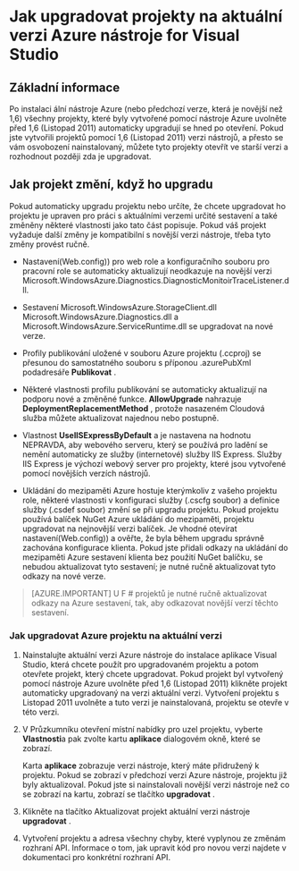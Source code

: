 <properties
   pageTitle="Jak upgradovat projekty na aktuální verzi Azure nástroje | Microsoft Azure"
   description="Naučte se aktualizovat Azure projekt ve Visual Studiu aktuální verzi Azure nástroje"
   services="visual-studio-online"
   documentationCenter="na"
   authors="TomArcher"
   manager="douge"
   editor="" />
<tags
   ms.service="multiple"
   ms.devlang="dotnet"
   ms.topic="article"
   ms.tgt_pltfrm="na"
   ms.workload="multiple"
   ms.date="08/15/2016"
   ms.author="tarcher" />

# <a name="how-to-upgrade-projects-to-the-current-version-of-the-azure-tools-for-visual-studio"></a>Jak upgradovat projekty na aktuální verzi Azure nástroje for Visual Studio

## <a name="overview"></a>Základní informace

Po instalaci ální nástroje Azure (nebo předchozí verze, která je novější než 1,6) všechny projekty, které byly vytvořené pomocí nástroje Azure uvolněte před 1,6 (Listopad 2011) automaticky upgradují se hned po otevření. Pokud jste vytvořili projektů pomocí 1,6 (Listopad 2011) verzi nástrojů, a přesto se vám osvobození nainstalovaný, můžete tyto projekty otevřít ve starší verzi a rozhodnout později zda je upgradovat.

## <a name="how-your-project-changes-when-you-upgrade-it"></a>Jak projekt změní, když ho upgradu

Pokud automaticky upgradu projektu nebo určíte, že chcete upgradovat ho projektu je upraven pro práci s aktuálními verzemi určité sestavení a také změněny některé vlastnosti jako tato část popisuje. Pokud váš projekt vyžaduje další změny je kompatibilní s novější verzi nástroje, třeba tyto změny provést ručně.

- Nastavení(Web.config)) pro web role a konfiguračního souboru pro pracovní role se automaticky aktualizují neodkazuje na novější verzi Microsoft.WindowsAzure.Diagnostics.DiagnosticMonitoirTraceListener.dll.

- Sestavení Microsoft.WindowsAzure.StorageClient.dll Microsoft.WindowsAzure.Diagnostics.dll a Microsoft.WindowsAzure.ServiceRuntime.dll se upgradovat na nové verze.

- Profily publikování uložené v souboru Azure projektu (.ccproj) se přesunou do samostatného souboru s příponou .azurePubXml podadresáře **Publikovat** .

- Některé vlastnosti profilu publikování se automaticky aktualizují na podporu nové a změněné funkce. **AllowUpgrade** nahrazuje **DeploymentReplacementMethod** , protože nasazeném Cloudová služba můžete aktualizovat najednou nebo postupně.

- Vlastnost **UseIISExpressByDefault** a je nastavena na hodnotu NEPRAVDA, aby webového serveru, který se používá pro ladění se nemění automaticky ze služby (internetové) služby IIS Express. Služby IIS Express je výchozí webový server pro projekty, které jsou vytvořené pomocí novějších verzích nástrojů.

- Ukládání do mezipaměti Azure hostuje kterýmkoliv z vašeho projektu role, některé vlastnosti v konfiguraci služby (.cscfg soubor) a definice služby (.csdef soubor) změní se při upgradu projektu. Pokud projektu používá balíček NuGet Azure ukládání do mezipaměti, projektu upgradovat na nejnovější verzi balíček. Je vhodné otevírat nastavení(Web.config)) a ověřte, že byla během upgradu správně zachována konfigurace klienta. Pokud jste přidali odkazy na ukládání do mezipaměti Azure sestavení klienta bez použití NuGet balíčku, se nebudou aktualizovat tyto sestavení; je nutné ručně aktualizovat tyto odkazy na nové verze.

>[AZURE.IMPORTANT] U F # projektů je nutné ručně aktualizovat odkazy na Azure sestavení, tak, aby odkazovat novější verzí těchto sestavení.

### <a name="how-to-upgrade-an-azure-project-to-the-current-release"></a>Jak upgradovat Azure projektu na aktuální verzi

1. Nainstalujte aktuální verzi Azure nástroje do instalace aplikace Visual Studio, která chcete použít pro upgradovaném projektu a potom otevřete projekt, který chcete upgradovat. Pokud projekt byl vytvořený pomocí nástroje Azure uvolněte před 1,6 (Listopad 2011) klikněte projekt automaticky upgradovaný na verzi aktuální verzi. Vytvoření projektu s Listopad 2011 uvolněte a tuto verzi je nainstalovaná, projektu se otevře v této verzi.

1. V Průzkumníku otevření místní nabídky pro uzel projektu, vyberte **Vlastnosti**a pak zvolte kartu **aplikace** dialogovém okně, které se zobrazí.

    Karta **aplikace** zobrazuje verzi nástroje, který máte přidružený k projektu. Pokud se zobrazí v předchozí verzi Azure nástroje, projektu již byly aktualizoval. Pokud jste si nainstalovali novější verzi nástroje než co se zobrazí na kartu, zobrazí se tlačítko **upgradovat** .

1. Klikněte na tlačítko Aktualizovat projekt aktuální verzi nástroje **upgradovat** .

1. Vytvoření projektu a adresa všechny chyby, které vyplynou ze změnám rozhraní API. Informace o tom, jak upravit kód pro novou verzi najdete v dokumentaci pro konkrétní rozhraní API.
